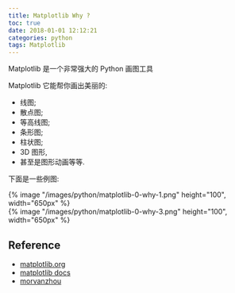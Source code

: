```yaml
---
title: Matplotlib Why ?
toc: true
date: 2018-01-01 12:12:21
categories: python
tags: Matplotlib
---
```


Matplotlib 是一个非常强大的 Python 画图工具

<!-- more -->

Matplotlib 它能帮你画出美丽的:

- 线图;
- 散点图;
- 等高线图;
- 条形图;
- 柱状图;
- 3D 图形,
- 甚至是图形动画等等.

下面是一些例图:

<div class="limg1">
{% image "/images/python/matplotlib-0-why-1.png" height="100", width="650px" %}
</div>

<div class="limg1">
{% image "/images/python/matplotlib-0-why-3.png" height="100", width="650px" %}
</div>

[img1]: /images/python/matplotlib-0-why-1.png
[img3]: /images/python/matplotlib-0-why-3.png

## Reference

- [matplotlib.org][1]
- [matplotlib docs][2]
- [morvanzhou][3]

[1]: https://matplotlib.org/
[2]: https://matplotlib.org/contents.html
[3]: https://morvanzhou.github.io


